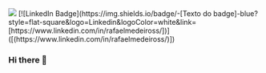 <img src="{https://img.shields.io/badge/dialogflow-FF9800?style=for-the-badge&logo=dialogflow&logoColor=white}" />
[![LinkedIn Badge](https://img.shields.io/badge/-[Texto do badge]-blue?style=flat-square&logo=Linkedin&logoColor=white&link=[https://www.linkedin.com/in/rafaelmedeiross/])]([(https://www.linkedin.com/in/rafaelmedeiross/)])

### Hi there 👋

<!--
**rafaelmedeiross/rafaelmedeiross** is a ✨ _special_ ✨ repository because its `README.md` (this file) appears on your GitHub profile.

Here are some ideas to get you started:

- 🔭 I’m currently working on ...
- 🌱 I’m currently learning ...
- 👯 I’m looking to collaborate on ...
- 🤔 I’m looking for help with ...
- 💬 Ask me about ...
- 📫 How to reach me: ...
- 😄 Pronouns: ...
- ⚡ Fun fact: ...
-->
